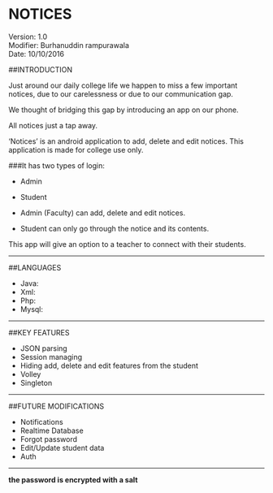 # NOTICES  

Version: 1.0  
Modifier: Burhanuddin rampurawala  
Date: 10/10/2016  


##INTRODUCTION



  Just around our daily college life we happen to miss a few important notices, due to our carelessness or due to our communication gap.  

  We thought of bridging this gap by introducing an app on our phone.  

  All notices just a tap away.  


  ‘Notices’ is an android application to add, delete and edit notices. This application is made for college use
  only.  


###It has two types of login:  
  *	Admin  
  *	Student  

  *	Admin (Faculty) can add, delete and edit notices.  
  *	Student can only go through the notice and its contents.  

This app will give an option to a teacher to connect with their students.  
 ___
##LANGUAGES  

   *	Java:  
   *	Xml:  
   *	Php:  
   *	Mysql:  
___  
##KEY FEATURES  
   *	JSON parsing  
   *	Session managing  
   *	Hiding add, delete and edit features from the student  
   *	Volley  
   *	Singleton  
___
##FUTURE MODIFICATIONS  

   *	Notifications  
   *	Realtime Database  
   *	Forgot password  
   *	Edit/Update student data
   * Auth
___
**the password is encrypted with a salt**
